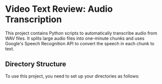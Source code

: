 # Video Text Review: Audio Transcription

This project contains Python scripts to automatically transcribe audio from WAV files. It splits large audio files into one-minute chunks and uses Google's Speech Recognition API to convert the speech in each chunk to text.

## Directory Structure

To use this project, you need to set up your directories as follows: